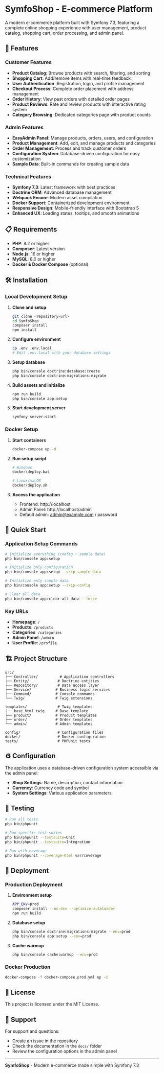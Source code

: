 # SymfoShop - E-commerce Platform

A modern e-commerce platform built with Symfony 7.3, featuring a complete online shopping experience with user management, product catalog, shopping cart, order processing, and admin panel.

## 🚀 Features

### Customer Features
- **Product Catalog**: Browse products with search, filtering, and sorting
- **Shopping Cart**: Add/remove items with real-time feedback
- **User Authentication**: Registration, login, and profile management
- **Checkout Process**: Complete order placement with address management
- **Order History**: View past orders with detailed order pages
- **Product Reviews**: Rate and review products with interactive rating system
- **Category Browsing**: Dedicated categories page with product counts

### Admin Features
- **EasyAdmin Panel**: Manage products, orders, users, and configuration
- **Product Management**: Add, edit, and manage products and categories
- **Order Management**: Process and track customer orders
- **Configuration System**: Database-driven configuration for easy customization
- **Sample Data**: Built-in commands for creating sample data

### Technical Features
- **Symfony 7.3**: Latest framework with best practices
- **Doctrine ORM**: Advanced database management
- **Webpack Encore**: Modern asset compilation
- **Docker Support**: Containerized development environment
- **Responsive Design**: Mobile-friendly interface with Bootstrap 5
- **Enhanced UX**: Loading states, tooltips, and smooth animations

## 📋 Requirements

- **PHP**: 8.2 or higher
- **Composer**: Latest version
- **Node.js**: 16 or higher
- **MySQL**: 8.0 or higher
- **Docker & Docker Compose** (optional)

## 🛠️ Installation

### Local Development Setup

1. **Clone and setup**
   ```bash
   git clone <repository-url>
   cd SymfoShop
   composer install
   npm install
   ```

2. **Configure environment**
   ```bash
   cp .env .env.local
   # Edit .env.local with your database settings
   ```

3. **Setup database**
   ```bash
   php bin/console doctrine:database:create
   php bin/console doctrine:migrations:migrate
   ```

4. **Build assets and initialize**
   ```bash
   npm run build
   php bin/console app:setup
   ```

5. **Start development server**
   ```bash
   symfony server:start
   ```

### Docker Setup

1. **Start containers**
   ```bash
   docker-compose up -d
   ```

2. **Run setup script**
   ```bash
   # Windows
   docker\deploy.bat
   
   # Linux/macOS
   docker/deploy.sh
   ```

3. **Access the application**
   - Frontend: http://localhost
   - Admin Panel: http://localhost/admin
   - Default admin: admin@example.com / password

## 🎯 Quick Start

### Application Setup Commands

```bash
# Initialize everything (config + sample data)
php bin/console app:setup

# Initialize only configuration
php bin/console app:setup --skip-sample-data

# Initialize only sample data
php bin/console app:setup --skip-config

# Clear all data
php bin/console app:clear-all-data --force
```

### Key URLs

- **Homepage**: `/`
- **Products**: `/products`
- **Categories**: `/categories`
- **Admin Panel**: `/admin`
- **User Profile**: `/profile`

## 🏗️ Project Structure

```
src/
├── Controller/          # Application controllers
├── Entity/             # Doctrine entities
├── Repository/         # Data access layer
├── Service/           # Business logic services
├── Command/           # Console commands
└── Twig/              # Twig extensions

templates/              # Twig templates
├── base.html.twig     # Base template
├── product/           # Product templates
├── order/             # Order templates
└── admin/             # Admin templates

config/                 # Configuration files
docker/                 # Docker configuration
tests/                  # PHPUnit tests
```

## ⚙️ Configuration

The application uses a database-driven configuration system accessible via the admin panel:

- **Shop Settings**: Name, description, contact information
- **Currency**: Currency code and symbol
- **System Settings**: Various application parameters

## 🧪 Testing

```bash
# Run all tests
php bin/phpunit

# Run specific test suites
php bin/phpunit --testsuite=Unit
php bin/phpunit --testsuite=Integration

# Run with coverage
php bin/phpunit --coverage-html var/coverage
```

## 🚀 Deployment

### Production Deployment

1. **Environment setup**
   ```bash
   APP_ENV=prod
   composer install --no-dev --optimize-autoloader
   npm run build
   ```

2. **Database setup**
   ```bash
   php bin/console doctrine:migrations:migrate --env=prod
   php bin/console app:setup --env=prod
   ```

3. **Cache warmup**
   ```bash
   php bin/console cache:warmup --env=prod
   ```

### Docker Production

```bash
docker-compose -f docker-compose.prod.yml up -d
```

## 📝 License

This project is licensed under the MIT License.

## 🤝 Support

For support and questions:
- Create an issue in the repository
- Check the documentation in the `docs/` folder
- Review the configuration options in the admin panel

---

**SymfoShop** - Modern e-commerce made simple with Symfony 7.3
